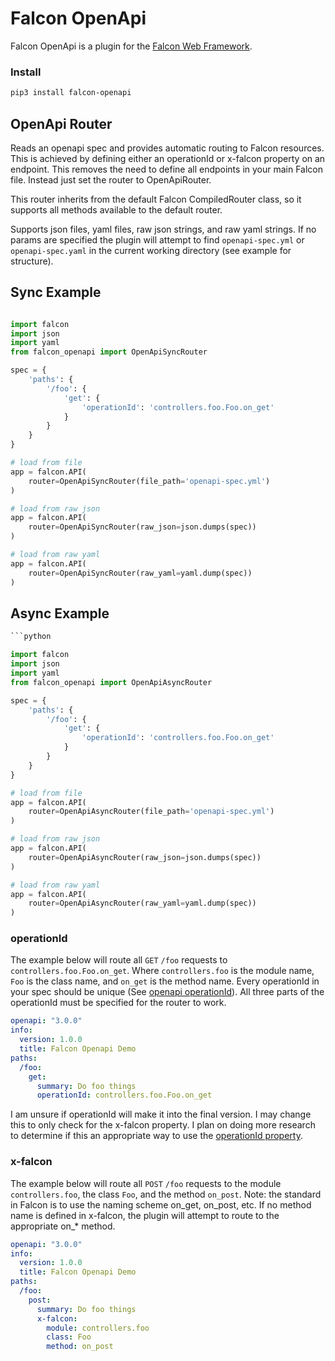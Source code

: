 # Falcon OpenApi

Falcon OpenApi is a plugin for the [Falcon Web Framework](https://github.com/falconry/falcon).

### Install

```bash
pip3 install falcon-openapi
```

## OpenApi Router

Reads an openapi spec and provides automatic routing to Falcon resources. This is achieved by defining either an operationId or x-falcon property on an endpoint. This removes the need to define all endpoints in your main Falcon file. Instead just set the router to OpenApiRouter.

This router inherits from the default Falcon CompiledRouter class, so it supports all methods available to the default router.

Supports json files, yaml files, raw json strings, and raw yaml strings. If no params are specified the plugin will attempt to find `openapi-spec.yml` or `openapi-spec.yaml` in the current working directory (see example for structure).

Sync Example
-------------
```python

import falcon
import json
import yaml
from falcon_openapi import OpenApiSyncRouter

spec = {
    'paths': {
        '/foo': {
            'get': {
                'operationId': 'controllers.foo.Foo.on_get'
            }
        }
    }
}

# load from file
app = falcon.API(
    router=OpenApiSyncRouter(file_path='openapi-spec.yml')
)

# load from raw json
app = falcon.API(
    router=OpenApiSyncRouter(raw_json=json.dumps(spec))
)

# load from raw yaml
app = falcon.API(
    router=OpenApiSyncRouter(raw_yaml=yaml.dump(spec))
)
```

Async Example
-------------
```python
```python

import falcon
import json
import yaml
from falcon_openapi import OpenApiAsyncRouter

spec = {
    'paths': {
        '/foo': {
            'get': {
                'operationId': 'controllers.foo.Foo.on_get'
            }
        }
    }
}

# load from file
app = falcon.API(
    router=OpenApiAsyncRouter(file_path='openapi-spec.yml')
)

# load from raw json
app = falcon.API(
    router=OpenApiAsyncRouter(raw_json=json.dumps(spec))
)

# load from raw yaml
app = falcon.API(
    router=OpenApiAsyncRouter(raw_yaml=yaml.dump(spec))
)
```

### operationId

The example below will route all `GET` `/foo` requests to `controllers.foo.Foo.on_get`. Where `controllers.foo` is the module name, `Foo` is the class name, and `on_get` is the method name. Every operationId in your spec should be unique (See [openapi operationId](https://github.com/OAI/OpenAPI-Specification/blob/master/versions/3.0.0.md#operationObject)). All three parts of the operationId must be specified for the router to work.

```yaml
openapi: "3.0.0"
info:
  version: 1.0.0
  title: Falcon Openapi Demo
paths:
  /foo:
    get:
      summary: Do foo things
      operationId: controllers.foo.Foo.on_get
```

I am unsure if operationId will make it into the final version. I may change this to only check for the x-falcon property. I plan on doing more research to determine if this an appropriate way to use the [operationId property](https://github.com/OAI/OpenAPI-Specification/blob/master/versions/3.0.0.md#operationObject).

### x-falcon

The example below will route all `POST` `/foo` requests to the module `controllers.foo`, the class `Foo`, and the method `on_post`. Note: the standard in Falcon is to use the naming scheme on_get, on_post, etc. If no method name is defined in x-falcon, the plugin will attempt to route to the appropriate on_* method.

```yaml
openapi: "3.0.0"
info:
  version: 1.0.0
  title: Falcon Openapi Demo
paths:
  /foo:
    post:
      summary: Do foo things
      x-falcon:
        module: controllers.foo
        class: Foo
        method: on_post
```
